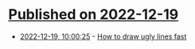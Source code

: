 # [Published on 2022-12-19](index.md)

* [2022-12-19, 10:00:25](https://news.ycombinator.com/item?id=34050351) - [How to draw ugly lines fast](https://cohost.org/tomforsyth/post/648716-how-to-draw-ugly-lin)
